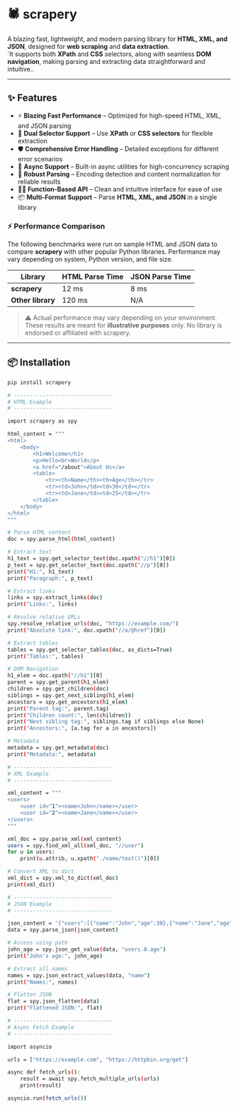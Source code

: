# 🕷️ scrapery

A blazing fast, lightweight, and modern parsing library for **HTML, XML, and JSON**, designed for **web scraping** and **data extraction**.  
`It supports both **XPath** and **CSS** selectors, along with seamless **DOM navigation**, making parsing and extracting data straightforward and intuitive..

---

## ✨ Features

- ⚡ **Blazing Fast Performance** – Optimized for high-speed HTML, XML, and JSON parsing  
- 🎯 **Dual Selector Support** – Use **XPath** or **CSS selectors** for flexible extraction  
- 🛡 **Comprehensive Error Handling** – Detailed exceptions for different error scenarios  
- 🔄 **Async Support** – Built-in async utilities for high-concurrency scraping  
- 🧩 **Robust Parsing** – Encoding detection and content normalization for reliable results  
- 🧑‍💻 **Function-Based API** – Clean and intuitive interface for ease of use  
- 📦 **Multi-Format Support** – Parse **HTML, XML, and JSON** in a single library  


### ⚡ Performance Comparison

The following benchmarks were run on sample HTML and JSON data to compare **scrapery** with other popular Python libraries. Performance may vary depending on system, Python version, and file size.

| Library                 | HTML Parse Time | JSON Parse Time |
|-------------------------|----------------|----------------|
| **scrapery**            | 12 ms          | 8 ms           |
| **Other library**       | 120 ms         | N/A            |

> ⚠️ Actual performance may vary depending on your environment. These results are meant for **illustrative purposes** only. No library is endorsed or affiliated with scrapery.


---

## 📦 Installation

```bash
pip install scrapery

# -------------------------------
# HTML Example
# -------------------------------

import scrapery as spy

html_content = """
<html>
    <body>
        <h1>Welcome</h1>
        <p>Hello<br>World</p>
        <a href="/about">About Us</a>
        <table>
            <tr><th>Name</th><th>Age</th></tr>
            <tr><td>John</td><td>30</td></tr>
            <tr><td>Jane</td><td>25</td></tr>
        </table>
    </body>
</html>
"""

# Parse HTML content
doc = spy.parse_html(html_content)

# Extract text
h1_text = spy.get_selector_text(doc.xpath("//h1")[0])
p_text = spy.get_selector_text(doc.xpath("//p")[0])
print("H1:", h1_text)
print("Paragraph:", p_text)

# Extract links
links = spy.extract_links(doc)
print("Links:", links)

# Resolve relative URLs
spy.resolve_relative_urls(doc, "https://example.com/")
print("Absolute link:", doc.xpath("//a/@href")[0])

# Extract tables
tables = spy.get_selector_tables(doc, as_dicts=True)
print("Tables:", tables)

# DOM Navigation
h1_elem = doc.xpath("//h1")[0]
parent = spy.get_parent(h1_elem)
children = spy.get_children(doc)
siblings = spy.get_next_sibling(h1_elem)
ancestors = spy.get_ancestors(h1_elem)
print("Parent tag:", parent.tag)
print("Children count:", len(children))
print("Next sibling tag:", siblings.tag if siblings else None)
print("Ancestors:", [a.tag for a in ancestors])

# Metadata
metadata = spy.get_metadata(doc)
print("Metadata:", metadata)

# -------------------------------
# XML Example
# -------------------------------

xml_content = """
<users>
    <user id="1"><name>John</name></user>
    <user id="2"><name>Jane</name></user>
</users>
"""

xml_doc = spy.parse_xml(xml_content)
users = spy.find_xml_all(xml_doc, "//user")
for u in users:
    print(u.attrib, u.xpath("./name/text()")[0])

# Convert XML to dict
xml_dict = spy.xml_to_dict(xml_doc)
print(xml_dict)

# -------------------------------
# JSON Example
# -------------------------------

json_content = '{"users":[{"name":"John","age":30},{"name":"Jane","age":25}]}'
data = spy.parse_json(json_content)

# Access using path
john_age = spy.json_get_value(data, "users.0.age")
print("John's age:", john_age)

# Extract all names
names = spy.json_extract_values(data, "name")
print("Names:", names)

# Flatten JSON
flat = spy.json_flatten(data)
print("Flattened JSON:", flat)

# -------------------------------
# Async Fetch Example
# -------------------------------

import asyncio

urls = ["https://example.com", "https://httpbin.org/get"]

async def fetch_urls():
    result = await spy.fetch_multiple_urls(urls)
    print(result)

asyncio.run(fetch_urls())


